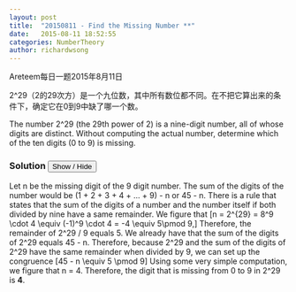 ```yaml
---
layout: post
title:  "20150811 - Find the Missing Number **"
date:   2015-08-11 18:52:55
categories: NumberTheory
author: richardwsong
---
```

Areteem每日一题2015年8月11日

<problem>

2^29（2的29次方）是一个九位数，其中所有数位都不同。在不把它算出来的条件下，确定它在0到9中缺了哪一个数。
<p>
The number 2^29 (the 29th power of 2) is a nine-digit number, all of whose digits are distinct. Without computing the actual number, determine which of the ten digits (0 to 9) is missing.
</p>
</problem>


### Solution <button>Show / Hide</button>

<solution>

Let n be the missing digit of the 9 digit number. The sum of the digits of the number would be  (1 + 2 + 3 + 4 + ... + 9) - n or 45 - n. There is a rule that states that the sum of the digits of a number and the number itself if both divided by nine have a same remainder. We figure that \[n = 2^{29} = 8^9 \cdot 4 \equiv (-1)^9 \cdot 4 = -4 \equiv 5\pmod 9,\] Therefore, the remainder of 2^29 / 9 equals 5. We already have that the sum of the digits of 2^29 equals 45 - n. Therefore, because 2^29 and the sum of the digits of 2^29 have the same remainder when divided by 9, we can set up the congruence \[45 - n \equiv 5 \pmod 9\] Using some very simple computation, we figure that n = 4. Therefore, the digit that is missing from 0 to 9 in 2^29 is <b>4</b>.


</solution>

